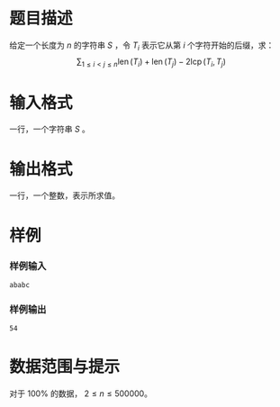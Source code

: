
# 题目描述

给定一个长度为 $n$ 的字符串 $S$ ，令 $T_i$ 表示它从第 $i$ 个字符开始的后缀，求：
$$\sum_{1 \le i < j \le n} \operatorname{len}(T_i)+\operatorname{len}(T_j)-2\operatorname{lcp}(T_i,T_j)$$

# 输入格式

一行，一个字符串 $S$ 。

# 输出格式

一行，一个整数，表示所求值。

# 样例

### 样例输入
```plain
ababc
```

### 样例输出
```plain
54
```

# 数据范围与提示

对于 $100\%$ 的数据， $2 \le n \le 500000$。

